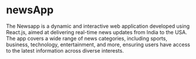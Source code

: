 # newsApp
 The Newsapp is a dynamic and interactive web application developed using React.js, aimed at delivering real-time news updates from India to the USA. The app covers a wide range of news categories, including sports, business, technology, entertainment, and more, ensuring users have access to the latest information across diverse interests.
